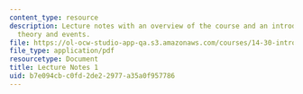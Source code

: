 ```yaml
---
content_type: resource
description: Lecture notes with an overview of the course and an introduction to set
  theory and events.
file: https://ol-ocw-studio-app-qa.s3.amazonaws.com/courses/14-30-introduction-to-statistical-methods-in-economics-spring-2009/b7e094cbc0fd2de22977a35a0f957786_MIT14_30s09_lec01.pdf
file_type: application/pdf
resourcetype: Document
title: Lecture Notes 1
uid: b7e094cb-c0fd-2de2-2977-a35a0f957786
---
```

